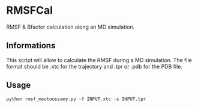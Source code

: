 # RMSFCal
RMSF & Bfactor calculation along an MD simulation.

## Informations

This script will allow to calculate the RMSF during a MD simulation. The file format should be .xtc for the trajectory and .tpr or .pdb for the PDB file.

## Usage

```
python rmsf_moutoussamy.py -f INPUT.xtc -s INPUT.tpr
```
